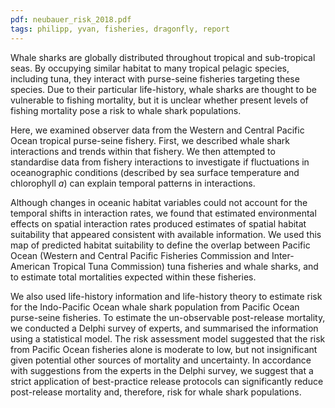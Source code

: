 ```yaml
---
pdf: neubauer_risk_2018.pdf
tags: philipp, yvan, fisheries, dragonfly, report
---
```

Whale sharks are globally distributed throughout tropical and sub-tropical
seas. By occupying similar habitat to many tropical pelagic species,
including tuna, they interact with purse-seine fisheries targeting these
species. Due to their particular life-history, whale sharks are thought to be
vulnerable to fishing mortality, but it is unclear whether present levels of
fishing mortality pose a risk to whale shark populations.

Here, we examined observer data from the Western and Central Pacific
Ocean tropical purse-seine fishery. First, we described whale shark
interactions and trends within that fishery. We then attempted to
standardise data from fishery interactions to investigate if fluctuations
in oceanographic conditions (described by sea surface temperature and
chlorophyll *a*) can explain temporal patterns in interactions.

Although changes in oceanic habitat variables could not account for the
temporal shifts in interaction rates, we found that estimated environmental
effects on spatial interaction rates produced estimates of spatial habitat
suitability that appeared consistent with available information. We used
this map of predicted habitat suitability to define the overlap between
Pacific Ocean (Western and Central Pacific Fisheries Commission and Inter-
American Tropical Tuna Commission) tuna fisheries and whale sharks, and
to estimate total mortalities expected within these fisheries.

We also used life-history information and life-history theory to estimate
risk for the Indo-Pacific Ocean whale shark population from Pacific Ocean
purse-seine fisheries. To estimate the un-observable post-release mortality,
we conducted a Delphi survey of experts, and summarised the information
using a statistical model. The risk assessment model suggested that the risk
from Pacific Ocean fisheries alone is moderate to low, but not insignificant
given potential other sources of mortality and uncertainty. In accordance
with suggestions from the experts in the Delphi survey, we suggest that a
strict application of best-practice release protocols can significantly reduce
post-release mortality and, therefore, risk for whale shark populations.